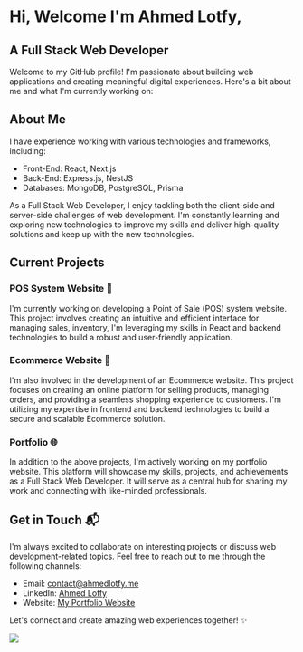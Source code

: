 # Hi, Welcome I'm Ahmed Lotfy,

## A Full Stack Web Developer

Welcome to my GitHub profile! I'm passionate about building web applications and creating meaningful digital experiences. Here's a bit about me and what I'm currently working on:

## About Me

I have experience working with various technologies and frameworks, including:

- Front-End: React, Next.js
- Back-End: Express.js, NestJS
- Databases: MongoDB, PostgreSQL, Prisma

As a Full Stack Web Developer, I enjoy tackling both the client-side and server-side challenges of web development. I'm constantly learning and exploring new technologies to improve my skills and deliver high-quality solutions and keep up with the new technologies.

## Current Projects

### POS System Website 💼

I'm currently working on developing a Point of Sale (POS) system website. This project involves creating an intuitive and efficient interface for managing sales, inventory, I'm leveraging my skills in React and backend technologies to build a robust and user-friendly application.

### Ecommerce Website 🛒

I'm also involved in the development of an Ecommerce website. This project focuses on creating an online platform for selling products, managing orders, and providing a seamless shopping experience to customers. I'm utilizing my expertise in frontend and backend technologies to build a secure and scalable Ecommerce solution.

### Portfolio 🌐

In addition to the above projects, I'm actively working on my portfolio website. This platform will showcase my skills, projects, and achievements as a Full Stack Web Developer. It will serve as a central hub for sharing my work and connecting with like-minded professionals.

## Get in Touch 📬

I'm always excited to collaborate on interesting projects or discuss web development-related topics. Feel free to reach out to me through the following channels:

- Email: [contact@ahmedlotfy.me](mailto:contact@ahmedlotfy.me)
- LinkedIn: [Ahmed Lotfy](https://www.linkedin.com/in/ahmed-lotfy-dev)
- Website: [My Portfolio Website](https://www.ahmedlotfy.me)

Let's connect and create amazing web experiences together! ✨

![](https://komarev.com/ghpvc/?username=ahmed-lotfy-dev&style=flat-square&color=orange)

